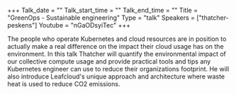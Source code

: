 +++
Talk_date = ""
Talk_start_time = ""
Talk_end_time = ""
Title = "GreenOps - Sustainable engineering"
Type = "talk"
Speakers = ["thatcher-peskens"]
Youtube = "nGaODsyiTec"
+++

The people who operate Kubernetes and cloud resources are in position to actually make a real difference on the impact their cloud usage has on the environment. In this talk Thatcher will quantify the environmental impact of our collective compute usage and provide practical tools and tips any Kubernetes engineer can use to reduce their organizations footprint. He will also introduce Leafcloud's unique approach and architecture where waste heat is used to reduce CO2 emissions.